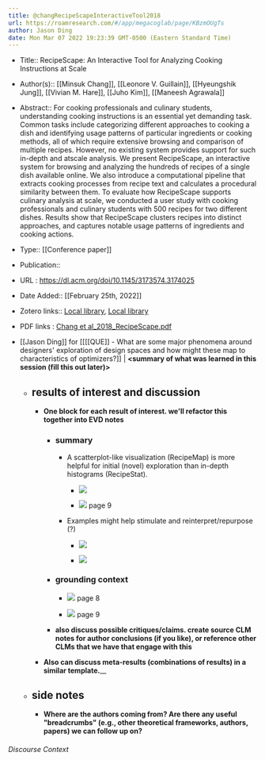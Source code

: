 ```yaml
---
title: @changRecipeScapeInteractiveTool2018
url: https://roamresearch.com/#/app/megacoglab/page/KBzmOUgTs
author: Jason Ding
date: Mon Mar 07 2022 19:23:39 GMT-0500 (Eastern Standard Time)
---
```


- Title:: RecipeScape: An Interactive Tool for Analyzing Cooking Instructions at Scale
- Author(s):: [[Minsuk Chang]], [[Leonore V. Guillain]], [[Hyeungshik Jung]], [[Vivian M. Hare]], [[Juho Kim]], [[Maneesh Agrawala]]
- Abstract:: For cooking professionals and culinary students, understanding cooking instructions is an essential yet demanding task. Common tasks include categorizing different approaches to cooking a dish and identifying usage patterns of particular ingredients or cooking methods, all of which require extensive browsing and comparison of multiple recipes. However, no existing system provides support for such in-depth and atscale analysis. We present RecipeScape, an interactive system for browsing and analyzing the hundreds of recipes of a single dish available online. We also introduce a computational pipeline that extracts cooking processes from recipe text and calculates a procedural similarity between them. To evaluate how RecipeScape supports culinary analysis at scale, we conducted a user study with cooking professionals and culinary students with 500 recipes for two different dishes. Results show that RecipeScape clusters recipes into distinct approaches, and captures notable usage patterns of ingredients and cooking actions.
- Type:: [[Conference paper]]
- Publication::
- URL : https://dl.acm.org/doi/10.1145/3173574.3174025
- Date Added:: [[February 25th, 2022]]
- Zotero links:: [Local library](zotero://select/groups/2451508/items/29YLI8Q5), [Local library](https://www.zotero.org/groups/2451508/items/29YLI8Q5)
- PDF links : [Chang et al_2018_RecipeScape.pdf](zotero://open-pdf/groups/2451508/items/IUC57NKS)
- [[Jason Ding]] for [[[[QUE]] - What are some major phenomena around designers' exploration of design spaces and how might these map to characteristics of optimizers?]] | __<summary of what was learned in this session (fill this out later)>__

    - ## results of interest and discussion

        - __One block for each result of interest. we'll refactor this together into EVD notes__

            - ### summary

                - A scatterplot-like visualization (RecipeMap) is more helpful for initial (novel) exploration than in-depth histograms (RecipeStat).

                    - ![](https://firebasestorage.googleapis.com/v0/b/firescript-577a2.appspot.com/o/imgs%2Fapp%2Fmegacoglab%2FDgQA0v8w17.png?alt=media&token=5eee8f29-cc51-4998-832e-657a99a0eaee)

                    - ![](https://firebasestorage.googleapis.com/v0/b/firescript-577a2.appspot.com/o/imgs%2Fapp%2Fmegacoglab%2FwRMqb9CG-2.png?alt=media&token=e83c6500-05bf-4b88-abd5-c9f0f0cedd69) page 9

                - Examples might help stimulate and reinterpret/repurpose (?)

                    - ![](https://firebasestorage.googleapis.com/v0/b/firescript-577a2.appspot.com/o/imgs%2Fapp%2Fmegacoglab%2FIgwcJrQfGY.png?alt=media&token=0abc46d6-da16-46e4-812d-13f47c139920)

                    - ![](https://firebasestorage.googleapis.com/v0/b/firescript-577a2.appspot.com/o/imgs%2Fapp%2Fmegacoglab%2FffGoC0mSFp.png?alt=media&token=cb9e300f-ea89-49bd-ab9e-878476a89adc)

            - ### grounding context

                - ![](https://firebasestorage.googleapis.com/v0/b/firescript-577a2.appspot.com/o/imgs%2Fapp%2Fmegacoglab%2F4xTHJc0gd_.png?alt=media&token=7f338e3b-43c7-4df7-8d2a-200b8dc7dca3) page 8

                - ![](https://firebasestorage.googleapis.com/v0/b/firescript-577a2.appspot.com/o/imgs%2Fapp%2Fmegacoglab%2FI7t4RoWOkN.png?alt=media&token=e92191d0-ee9d-4fe1-a396-5fdafde1429a) page 9

            - __also discuss possible critiques/claims. create source CLM notes for author conclusions (if you like), or reference other CLMs that we have that engage with this__

        - __Also can discuss meta-results (combinations of results) in a similar template.____

    - ## side notes

        - __Where are the authors coming from? Are there any useful "breadcrumbs" (e.g., other theoretical frameworks, authors, papers) we can follow up on?__

###### Discourse Context


